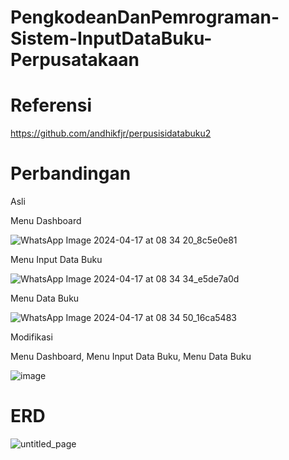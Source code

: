 # PengkodeanDanPemrograman-Sistem-InputDataBuku-Perpusatakaan

# Referensi
https://github.com/andhikfjr/perpusisidatabuku2

# Perbandingan
Asli

Menu Dashboard

![WhatsApp Image 2024-04-17 at 08 34 20_8c5e0e81](https://github.com/strwvnilla/PengkodeanDanPemrograman-Sistem-InputDataBuku-Perpusatakaan/assets/166230430/93598b5e-ac7a-401c-ab73-cdc20c765f1c)

Menu Input Data Buku

![WhatsApp Image 2024-04-17 at 08 34 34_e5de7a0d](https://github.com/strwvnilla/PengkodeanDanPemrograman-Sistem-InputDataBuku-Perpusatakaan/assets/166230430/d5b1b8c7-d6fc-4259-8b84-4dbf7f0bb088)

Menu Data Buku

![WhatsApp Image 2024-04-17 at 08 34 50_16ca5483](https://github.com/strwvnilla/PengkodeanDanPemrograman-Sistem-InputDataBuku-Perpusatakaan/assets/166230430/398709b4-c2d2-409f-9afb-c302a052703b)


Modifikasi

Menu Dashboard, Menu Input Data Buku, Menu Data Buku

![image](https://github.com/strwvnilla/PengkodeanDanPemrograman-Sistem-InputDataBuku-Perpusatakaan/assets/166230430/412670b7-4109-46bd-866e-0d9fde928acb)

# ERD
![untitled_page](https://github.com/strwvnilla/PengkodeanDanPemrograman-Sistem-InputDataBuku-Perpusatakaan/assets/166230430/1a658e02-0021-417b-9d3e-18d71ed592c4)
